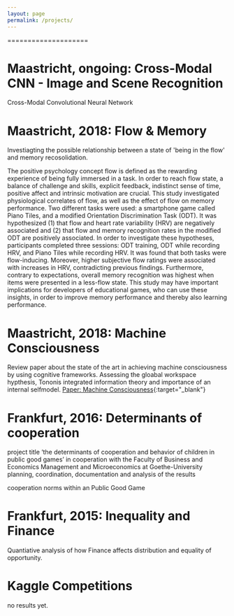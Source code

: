 ```yaml
---
layout: page
permalink: /projects/
---
```


====================

Maastricht, ongoing: Cross-Modal CNN - Image and Scene Recognition
====================
Cross-Modal Convolutional Neural Network


Maastricht, 2018: Flow & Memory
====================
Investiagting the possible relationship between a state of 'being in the flow' and memory recosolidation. 

The positive psychology concept flow is defined as the rewarding experience of being fully immersed in a task. In order to reach flow state, a balance of challenge and skills, explicit feedback, indistinct sense of time, positive affect and intrinsic motivation are crucial. This study investigated physiological correlates of flow, as well as the effect of flow on memory performance. Two different tasks were used: a smartphone game called Piano Tiles, and a modified Orientation Discrimination Task (ODT). It was hypothesized (1) that flow and heart rate variability (HRV) are negatively associated and (2) that flow and memory recognition rates in the modified ODT are positively associated. In order to investigate these hypotheses, participants completed three sessions: ODT training, ODT while recording HRV, and Piano Tiles while recording HRV. It was found that both tasks were flow-inducing. Moreover, higher subjective flow ratings were associated with increases in HRV, contradicting previous findings. Furthermore, contrary to expectations, overall memory recognition was highest when items were presented in a less-flow state. This study may have important implications for developers of educational games, who can use these insights, in order to improve memory performance and thereby also learning performance.


Maastricht, 2018: Machine Consciousness
====================
Review paper about the state of the art in achieving machine consciousness by using cognitive frameworks. Assessing the gloabal workspace hypthesis, Tononis integrated information theory and importance of an internal selfmodel.
[Paper: Machine Consciousness]("2018_Artifical_Consciousness.pdf"){:target="_blank"}


Frankfurt, 2016: Determinants of cooperation
====================
project title ‘the determinants of cooperation and behavior of children in public good games’
in cooperation with the Faculty of Business and Economics Management and Microeconomics at Goethe-University
planning, coordination, documentation and analysis of the results

cooperation norms within an Public Good Game


Frankfurt, 2015: Inequality  and  Finance
====================
Quantiative analysis of how Finance affects distribution and equality of opportunity. 

Kaggle Competitions
====================
no results yet.






 
